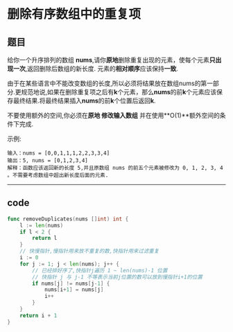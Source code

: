 # 删除有序数组中的重复项

## 题目

给你一个升序排列的数组 **nums**,请你**原地**删除重复出现的元素，使每个元素**只出现一次**,返回删除后数组的新长度.
元素的**相对顺序**应该保持**一致**.

由于在某些语言中不能改变数组的长度,所以必须将结果放在数组nums的第一部分.更规范地说,如果在删除重复项之后有**k**个元素，那么**nums**的前**k**个元素应该保存最终结果.将最终结果插入**nums**的前**k**个位置后返回**k**.

不要使用额外的空间,你必须在**原地 修改输入数组** 并在使用**O(1)**额外空间的条件下完成.

示例:

```text
输入：nums = [0,0,1,1,1,2,2,3,3,4]
输出：5, nums = [0,1,2,3,4]
解释：函数应该返回新的长度 5,并且原数组 nums 的前五个元素被修改为 0, 1, 2, 3, 4 。不需要考虑数组中超出新长度后面的元素.
```

---

## code

```go
func removeDuplicates(nums []int) int {
	l := len(nums)
	if l < 2 {
		return l
	}
	// 快慢指针,慢指针用来放不重复的数,快指针用来过滤重复
	i := 0
	for j := 1; j < len(nums); j++ {
		// 已经排好序了,快指针j遍历 1 ~ len(nums)-1 位置
		// 快指针 j 与 j-1 不等表示当前j位置的数可以放到慢指针i+1的位置
		if nums[j] != nums[j-1] {
			nums[i+1] = nums[j]
			i++
		}
	}
	return i + 1
}
```
